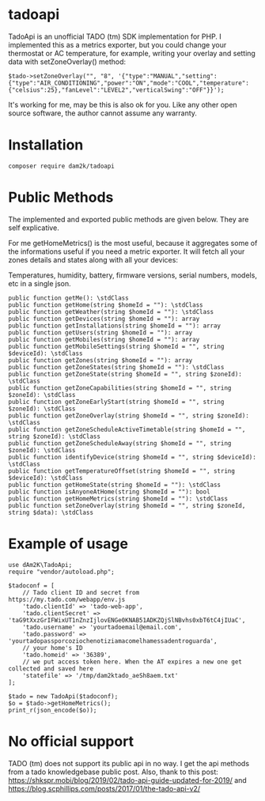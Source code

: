 # tadoapi
TadoApi is an unofficial TADO (tm) SDK implementation for PHP. I implemented this as a metrics exporter, but you could change your thermostat or AC temperature, for example, writing your overlay and setting data with setZoneOverlay() method:
```
$tado->setZoneOverlay("", "8", '{"type":"MANUAL","setting":{"type":"AIR_CONDITIONING","power":"ON","mode":"COOL","temperature":{"celsius":25},"fanLevel":"LEVEL2","verticalSwing":"OFF"}}');
```

It's working for me, may be this is also ok for you. Like any other open source software, the author cannot assume any warranty.
# Installation
```
composer require dam2k/tadoapi
```
# Public Methods
The implemented and exported public methods are given below. They are self explicative.

For me getHomeMetrics() is the most useful, because it aggregates some of the informations useful if you need a metric exporter.
It will fetch all your zones details and states along with all your devices:

Temperatures, humidity, battery, firmware versions, serial numbers, models, etc in a single json. 
```
public function getMe(): \stdClass
public function getHome(string $homeId = ""): \stdClass
public function getWeather(string $homeId = ""): \stdClass
public function getDevices(string $homeId = ""): array
public function getInstallations(string $homeId = ""): array
public function getUsers(string $homeId = ""): array
public function getMobiles(string $homeId = ""): array
public function getMobileSettings(string $homeId = "", string $deviceId): \stdClass
public function getZones(string $homeId = ""): array
public function getZoneStates(string $homeId = ""): \stdClass
public function getZoneState(string $homeId = "", string $zoneId): \stdClass
public function getZoneCapabilities(string $homeId = "", string $zoneId): \stdClass
public function getZoneEarlyStart(string $homeId = "", string $zoneId): \stdClass
public function getZoneOverlay(string $homeId = "", string $zoneId): \stdClass
public function getZoneScheduleActiveTimetable(string $homeId = "", string $zoneId): \stdClass
public function getZoneScheduleAway(string $homeId = "", string $zoneId): \stdClass
public function identifyDevice(string $homeId = "", string $deviceId): \stdClass
public function getTemperatureOffset(string $homeId = "", string $deviceId): \stdClass
public function getHomeState(string $homeId = ""): \stdClass
public function isAnyoneAtHome(string $homeId = ""): bool
public function getHomeMetrics(string $homeId = ""): \stdClass
public function setZoneOverlay(string $homeId = "", string $zoneId, string $data): \stdClass
```
# Example of usage
```
use dAm2K\TadoApi;
require "vendor/autoload.php";

$tadoconf = [
    // Tado client ID and secret from https://my.tado.com/webapp/env.js
    'tado.clientId' => 'tado-web-app',
    'tado.clientSecret' => 'taG9tXxzGrIFWixUT1nZnzIjlovENGe0KNAB51ADKZQjSlNBvhs0xbT6tC4jIUaC',
    'tado.username' => 'yourtadoemail@email.com',
    'tado.password' => 'yourtadopassporcoziochenotiziamacomelhamessadentroguarda',
    // your home's ID
    'tado.homeid' => '36389',
    // we put access token here. When the AT expires a new one get collected and saved here
    'statefile' => '/tmp/dam2ktado_aeSh8aem.txt' 
];

$tado = new TadoApi($tadoconf);
$o = $tado->getHomeMetrics();
print_r(json_encode($o));
```
# No official support
TADO (tm) does not support its public api in no way. I get the api methods from a tado knowledgebase public post.
Also, thank to this post: https://shkspr.mobi/blog/2019/02/tado-api-guide-updated-for-2019/ and https://blog.scphillips.com/posts/2017/01/the-tado-api-v2/

